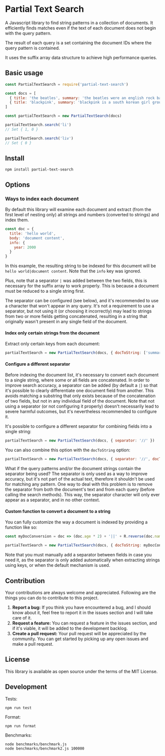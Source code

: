 # Partial Text Search

A Javascript library to find string patterns in a collection of documents. It efficiently finds matches even if the text of each document does not begin with the query pattern.

The result of each query is a set containing the document IDs where the query pattern is contained.

It uses the suffix array data structure to achieve high performance queries.

## Basic usage

```javascript
const PartialTextSearch = require('partial-text-search')

const docs = [
  { title: 'the beatles', summary: 'the beatles were an english rock band formed in liverpool in 1960.' },
  { title: 'blackpink', summary: 'blackpink is a south korean girl group formed by yg entertainment, consisting of members jisoo, jennie, rose, and lisa.' }
]

const partialTextSearch = new PartialTextSearch(docs)

partialTextSearch.search('li')
// Set { 1, 0 }

partialTextSearch.search('liv')
// Set { 0 }
```

## Install

```
npm install partial-text-search
```

## Options

### Ways to index each document

By default this library will examine each document and extract (from the first level of nesting only) all strings and numbers (converted to strings) and index them.

```javascript
const doc = {
  title: 'hello world',
  body: 'document content',
  info: {
    year: 2000
  }
}
```

In this example, the resulting string to be indexed for this document will be `hello world|document content`. Note that the `info` key was ignored.

Plus, note that a separator `|` was added between the two fields, this is necessary for the suffix array to work properly. This is because a document must be reduced to a single string first.

The separator can be configured (see below), and it's recommended to use a character that won't appear in any query. It's not a requirement to use a separator, but not using it (or choosing it incorrectly) may lead to strings from two or more fields getting concatenated, resulting in a string that originally wasn't present in any single field of the document.

#### Index only certain strings from the document

Extract only certain keys from each document:

```javascript
partialTextSearch = new PartialTextSearch(docs, { docToString: ['summary', 'another_key'] })
```

#### Configure a different separator

Before indexing the document list, it's necessary to convert each document to a single string, where some or all fields are concatenated. In order to improve search accuracy, a separator can be added (by default a `|`) so that it's possible to clearly differentiate one document field from another. This avoids matching a substring that only exists because of the concatenation of two fields, but not in any individual field of the document. Note that not using a separator (or not configuring it properly) doesn't necessarily lead to severe harmful outcomes, but it's nevertheless recommended to configure it.

It's possible to configure a different separator for combining fields into a single string:

```javascript
partialTextSearch = new PartialTextSearch(docs, { separator: '//' })
```

You can also combine this option with the `docToString` option:

```javascript
partialTextSearch = new PartialTextSearch(docs, { separator: '//', docToString: ['summary', 'another_key'] })
```

What if the query patterns and/or the document strings contain the separator being used? The separator is only used as a way to improve accuracy, but it's not part of the actual text, therefore it shouldn't be used for matching any pattern. One way to deal with this problem is to remove the separator from both the document's text and from each query (before calling the search methods). This way, the separator character will only ever appear as a separator, and in no other context.

#### Custom function to convert a document to a string

You can fully customize the way a document is indexed by providing a function like so:

```javascript
const myDocConversion = doc => (doc.age * 2) + '||' + R.reverse(doc.name) + '||' + doc.surname

partialTextSearch = new PartialTextSearch(docs, { docToString: myDocConversion })
```

Note that you must manually add a separator between fields in case you need it, as the separator is only added automatically when extracting strings using keys, or when the default mechanism is used.

## Contribution

Your contributions are always welcome and appreciated. Following are the things you can do to contribute to this project.

1. **Report a bug:** If you think you have encountered a bug, and I should know about it, feel free to report it in the issues section and I will take care of it.
2. **Request a feature:** You can request a feature in the issues section, and if it's viable, it will be added to the development backlog.
3. **Create a pull request:** Your pull request will be appreciated by the community. You can get started by picking up any open issues and make a pull request.

## License

This library is available as open source under the terms of the MIT License.

## Development

Tests:

```
npm run test
```

Format:

```
npm run format
```

Benchmarks:

```
node benchmarks/benchmark.js
node benchmarks/benchmark2.js 100000
```
